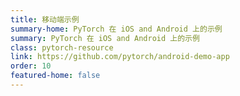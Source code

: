 ```yaml
---
title: 移动端示例
summary-home: PyTorch 在 iOS and Android 上的示例
summary: PyTorch 在 iOS and Android 上的示例
class: pytorch-resource
link: https://github.com/pytorch/android-demo-app
order: 10
featured-home: false
---
```


